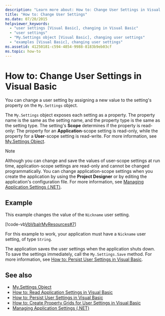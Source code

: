```yaml
---
description: "Learn more about: How to: Change User Settings in Visual Basic"
title: "How to: Change User Settings"
ms.date: 07/20/2015
helpviewer_keywords: 
  - "user settings [Visual Basic], changing in Visual Basic"
  - "user settings"
  - "My.Settings object [Visual Basic], changing user settings"
  - "examples [Visual Basic], changing user settings"
ms.assetid: 41250181-c594-4854-9988-8183b9eb03cf
ms.topic: how-to
---
```

# How to: Change User Settings in Visual Basic

You can change a user setting by assigning a new value to the setting's property on the `My.Settings` object.  
  
 The `My.Settings` object exposes each setting as a property. The property name is the same as the setting name, and the property type is the same as the setting type. The setting's **Scope** determines if the property is read-only: The property for an **Application**-scope setting is read-only, while the property for a **User**-scope setting is read-write. For more information, see [My.Settings Object](../../../language-reference/objects/my-settings-object.md).  
  
> [!NOTE]
> Although you can change and save the values of user-scope settings at run time, application-scope settings are read-only and cannot be changed programmatically. You can change application-scope settings when you create the application by using the **Project Designer** or by editing the application's configuration file. For more information, see [Managing Application Settings (.NET)](/visualstudio/ide/managing-application-settings-dotnet).  
  
## Example  

 This example changes the value of the `Nickname` user setting.  
  
 [!code-vb[VbVbalrMyResources#7](~/samples/snippets/visualbasic/VS_Snippets_VBCSharp/VbVbalrMyResources/VB/Form1.vb#7)]  
  
 For this example to work, your application must have a `Nickname` user setting, of type `String`.  
  
 The application saves the user settings when the application shuts down. To save the settings immediately, call the `My.Settings.Save` method. For more information, see [How to: Persist User Settings in Visual Basic](how-to-persist-user-settings.md).  
  
## See also

- [My.Settings Object](../../../language-reference/objects/my-settings-object.md)
- [How to: Read Application Settings in Visual Basic](how-to-read-application-settings.md)
- [How to: Persist User Settings in Visual Basic](how-to-persist-user-settings.md)
- [How to: Create Property Grids for User Settings in Visual Basic](how-to-create-property-grids-for-user-settings.md)
- [Managing Application Settings (.NET)](/visualstudio/ide/managing-application-settings-dotnet)
